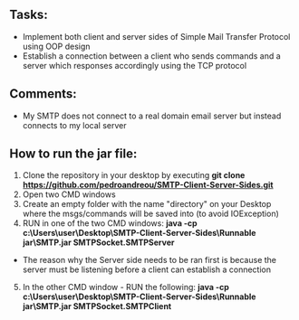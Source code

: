 ## Tasks:

- Implement both client and server sides of Simple Mail Transfer Protocol using OOP design 
- Establish a connection between a client who sends commands and a server which responses accordingly using the TCP protocol

## Comments:

- My SMTP does not connect to a real domain email server but instead connects to my local server

## How to run the jar file:

1. Clone the repository in your desktop by executing **git clone https://github.com/pedroandreou/SMTP-Client-Server-Sides.git**  
2. Open two CMD windows 
3. Create an empty folder with the name "directory" on your Desktop where the msgs/commands will be saved into (to avoid IOException)
4. RUN in one of the two CMD windows: **java -cp c:\Users\user\Desktop\SMTP-Client-Server-Sides\Runnable jar\SMTP.jar SMTPSocket.SMTPServer**
- The reason why the Server side needs to be ran first is because the server must be listening before a client can establish a connection
5. In the other CMD window - RUN the following: **java -cp c:\Users\user\Desktop\SMTP-Client-Server-Sides\Runnable jar\SMTP.jar SMTPSocket.SMTPClient**
